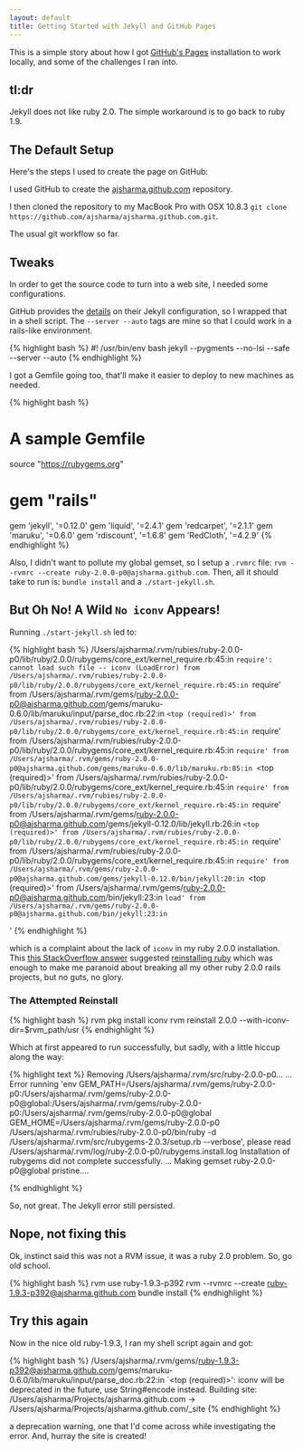 ```yaml
---
layout: default
title: Getting Started with Jekyll and GitHub Pages
---
```


This is a simple story about how I got [GitHub's Pages](http://pages.github.com/) installation to work locally, and some of the challenges I ran into.

## tl:dr

Jekyll does not like ruby 2.0.  The simple workaround is to go back to ruby 1.9.

## The Default Setup

Here's the steps I used to create the page on GitHub:

I used GitHub to create the [ajsharma.github.com](https://github.com/ajsharma/ajsharma.github.com) repository.

I then cloned the repository to my MacBook Pro with OSX 10.8.3 `git clone https://github.com/ajsharma/ajsharma.github.com.git`.

The usual git workflow so far.

## Tweaks

In order to get the source code to turn into a web site, I needed some configurations.

GitHub provides the [details](https://help.github.com/articles/using-jekyll-with-pages) on their Jekyll configuration, so I wrapped that in a shell script.  The `--server --auto` tags are mine so that I could work in a rails-like environment.

{% highlight bash %}
#! /usr/bin/env bash
jekyll --pygments --no-lsi --safe --server --auto
{% endhighlight %}

I got a Gemfile going too, that'll make it easier to deploy to new machines as needed.

{% highlight bash %}
# A sample Gemfile
source "https://rubygems.org"

# gem "rails"
gem 'jekyll',     '=0.12.0'
gem 'liquid',     '=2.4.1'
gem 'redcarpet',  '=2.1.1'
gem 'maruku',     '=0.6.0'
gem 'rdiscount',  '=1.6.8'
gem 'RedCloth',   '=4.2.9'
{% endhighlight %}

Also, I didn't want to pollute my global gemset, so I setup a `.rvmrc` file: `rvm --rvmrc --create ruby-2.0.0-p0@ajsharma.github.com`.  Then, all it should take to run is: `bundle install` and a `./start-jekyll.sh`.

## But Oh No!  A Wild `No iconv` Appears!

Running `./start-jekyll.sh` led to:

{% highlight bash %}
/Users/ajsharma/.rvm/rubies/ruby-2.0.0-p0/lib/ruby/2.0.0/rubygems/core_ext/kernel_require.rb:45:in `require': cannot load such file -- iconv (LoadError)
    from /Users/ajsharma/.rvm/rubies/ruby-2.0.0-p0/lib/ruby/2.0.0/rubygems/core_ext/kernel_require.rb:45:in `require'
    from /Users/ajsharma/.rvm/gems/ruby-2.0.0-p0@ajsharma.github.com/gems/maruku-0.6.0/lib/maruku/input/parse_doc.rb:22:in `<top (required)>'
    from /Users/ajsharma/.rvm/rubies/ruby-2.0.0-p0/lib/ruby/2.0.0/rubygems/core_ext/kernel_require.rb:45:in `require'
    from /Users/ajsharma/.rvm/rubies/ruby-2.0.0-p0/lib/ruby/2.0.0/rubygems/core_ext/kernel_require.rb:45:in `require'
    from /Users/ajsharma/.rvm/gems/ruby-2.0.0-p0@ajsharma.github.com/gems/maruku-0.6.0/lib/maruku.rb:85:in `<top (required)>'
    from /Users/ajsharma/.rvm/rubies/ruby-2.0.0-p0/lib/ruby/2.0.0/rubygems/core_ext/kernel_require.rb:45:in `require'
    from /Users/ajsharma/.rvm/rubies/ruby-2.0.0-p0/lib/ruby/2.0.0/rubygems/core_ext/kernel_require.rb:45:in `require'
    from /Users/ajsharma/.rvm/gems/ruby-2.0.0-p0@ajsharma.github.com/gems/jekyll-0.12.0/lib/jekyll.rb:26:in `<top (required)>'
    from /Users/ajsharma/.rvm/rubies/ruby-2.0.0-p0/lib/ruby/2.0.0/rubygems/core_ext/kernel_require.rb:45:in `require'
    from /Users/ajsharma/.rvm/rubies/ruby-2.0.0-p0/lib/ruby/2.0.0/rubygems/core_ext/kernel_require.rb:45:in `require'
    from /Users/ajsharma/.rvm/gems/ruby-2.0.0-p0@ajsharma.github.com/gems/jekyll-0.12.0/bin/jekyll:20:in `<top (required)>'
    from /Users/ajsharma/.rvm/gems/ruby-2.0.0-p0@ajsharma.github.com/bin/jekyll:23:in `load'
    from /Users/ajsharma/.rvm/gems/ruby-2.0.0-p0@ajsharma.github.com/bin/jekyll:23:in `<main>'
{% endhighlight %}

which is a complaint about the lack of `iconv` in my ruby 2.0.0 installation.  This [this StackOverflow answer](http://stackoverflow.com/questions/7829886/in-require-no-such-file-to-load-iconv-loaderror) suggested [reinstalling ruby](https://rvm.io/packages/iconv/) which was enough to make me paranoid about breaking all my other ruby 2.0.0 rails projects, but no guts, no glory.

### The Attempted Reinstall

{% highlight bash %}
rvm pkg install iconv
rvm reinstall 2.0.0 --with-iconv-dir=$rvm_path/usr
{% endhighlight %}

Which at first appeared to run successfully, but sadly, with a little hiccup along the way:

{% highlight text %}
Removing /Users/ajsharma/.rvm/src/ruby-2.0.0-p0...
...
Error running 'env GEM_PATH=/Users/ajsharma/.rvm/gems/ruby-2.0.0-p0:/Users/ajsharma/.rvm/gems/ruby-2.0.0-p0@global:/Users/ajsharma/.rvm/gems/ruby-2.0.0-p0:/Users/ajsharma/.rvm/gems/ruby-2.0.0-p0@global GEM_HOME=/Users/ajsharma/.rvm/gems/ruby-2.0.0-p0 /Users/ajsharma/.rvm/rubies/ruby-2.0.0-p0/bin/ruby -d /Users/ajsharma/.rvm/src/rubygems-2.0.3/setup.rb --verbose',
please read /Users/ajsharma/.rvm/log/ruby-2.0.0-p0/rubygems.install.log
Installation of rubygems did not complete successfully.
...
Making gemset ruby-2.0.0-p0@global pristine....

{% endhighlight %}

So, not great.  The Jekyll error still persisted.

## Nope, not fixing this

Ok, instinct said this was not a RVM issue, it was a ruby 2.0 problem.  So, go old school.

{% highlight bash %}
rvm use ruby-1.9.3-p392
rvm --rvmrc --create ruby-1.9.3-p392@ajsharma.github.com
bundle install
{% endhighlight %}

## Try this again

Now in the nice old ruby-1.9.3, I ran my shell script again and got:

{% highlight bash %}
/Users/ajsharma/.rvm/gems/ruby-1.9.3-p392@ajsharma.github.com/gems/maruku-0.6.0/lib/maruku/input/parse_doc.rb:22:in `<top (required)>': iconv will be deprecated in the future, use String#encode instead.
Building site: /Users/ajsharma/Projects/ajsharma.github.com -> /Users/ajsharma/Projects/ajsharma.github.com/_site
{% endhighlight %}

a deprecation warning, one that I'd come across while investigating the error.  And, hurray the site is created!